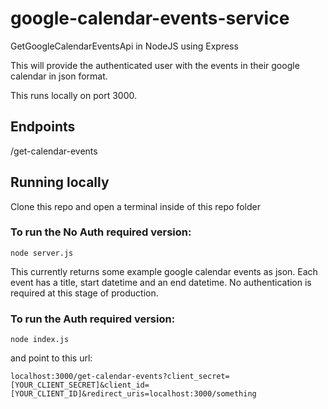 # google-calendar-events-service
GetGoogleCalendarEventsApi in NodeJS using Express

This will provide the authenticated user with the events in their google calendar in json format.

This runs locally on port 3000.

## Endpoints

/get-calendar-events

## Running locally

Clone this repo and open a terminal inside of this repo folder

### To run the No Auth required version: 

  `node server.js`
  
  This currently returns some example google calendar events as json.
  Each event has a title, start datetime and an end datetime.
  No authentication is required at this stage of production.


### To run the Auth required version:

  `node index.js`

  and point to this url: 

  `localhost:3000/get-calendar-events?client_secret=[YOUR_CLIENT_SECRET]&client_id=[YOUR_CLIENT_ID]&redirect_uris=localhost:3000/something`